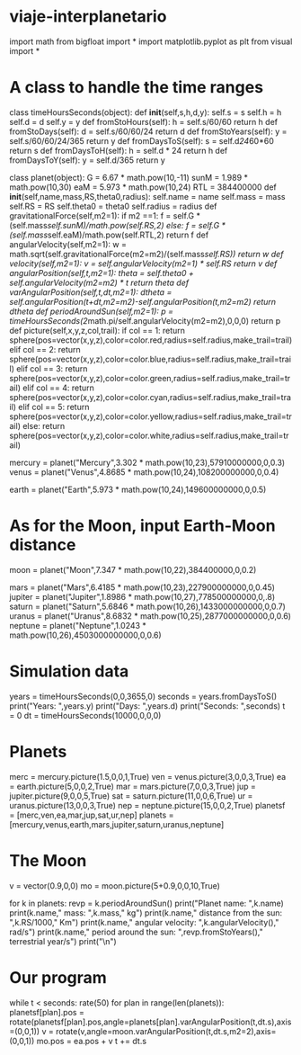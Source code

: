 # viaje-interplanetario
import math
from bigfloat import *
import matplotlib.pyplot as plt
from visual import *

# A class to handle the time ranges
class timeHoursSeconds(object):
    def __init__(self,s,h,d,y):
        self.s = s
        self.h = h
        self.d = d
        self.y = y
    def fromStoHours(self):
        h = self.s/60/60
        return h
    def fromStoDays(self):
        d = self.s/60/60/24
        return d
    def fromStoYears(self):
        y = self.s/60/60/24/365
        return y
    def fromDaysToS(self):
        s = self.d*24*60*60
        return s
    def fromDaysToH(self):
        h = self.d * 24
        return h
    def fromDaysToY(self):
        y = self.d/365
        return y



class planet(object):
    G = 6.67 * math.pow(10,-11)
    sunM = 1.989 * math.pow(10,30)
    eaM = 5.973 * math.pow(10,24)
    RTL = 384400000
    def __init__(self,name,mass,RS,theta0,radius):
        self.name = name
        self.mass = mass
        self.RS = RS
        self.theta0 = theta0
        self.radius = radius
    def gravitationalForce(self,m2=1):
        if m2 ==1:
            f = self.G * (self.mass*self.sunM)/math.pow(self.RS,2)
        else:
            f = self.G * (self.mass*self.eaM)/math.pow(self.RTL,2)
        return f
    def angularVelocity(self,m2=1):
        w = math.sqrt(self.gravitationalForce(m2=m2)/(self.mass*self.RS))
        return w
    def velocity(self,m2=1):
        v = self.angularVelocity(m2=1) * self.RS
        return v
    def angularPosition(self,t,m2=1):
        theta = self.theta0 + self.angularVelocity(m2=m2) * t
        return theta
    def varAngularPosition(self,t,dt,m2=1):
        dtheta = self.angularPosition(t+dt,m2=m2)-self.angularPosition(t,m2=m2)
        return dtheta
    def periodAroundSun(self,m2=1):
        p = timeHoursSeconds(2*math.pi/self.angularVelocity(m2=m2),0,0,0)
        return p
    def picture(self,x,y,z,col,trail):
        if col == 1:
            return sphere(pos=vector(x,y,z),color=color.red,radius=self.radius,make_trail=trail)
        elif col == 2:
            return sphere(pos=vector(x,y,z),color=color.blue,radius=self.radius,make_trail=trail)
        elif col == 3:
            return sphere(pos=vector(x,y,z),color=color.green,radius=self.radius,make_trail=trail)
        elif col == 4:
            return sphere(pos=vector(x,y,z),color=color.cyan,radius=self.radius,make_trail=trail)
        elif col == 5:
            return sphere(pos=vector(x,y,z),color=color.yellow,radius=self.radius,make_trail=trail)
        else:
            return sphere(pos=vector(x,y,z),color=color.white,radius=self.radius,make_trail=trail)


mercury = planet("Mercury",3.302 * math.pow(10,23),57910000000,0,0.3)
venus = planet("Venus",4.8685 * math.pow(10,24),108200000000,0,0.4)

earth = planet("Earth",5.973 * math.pow(10,24),149600000000,0,0.5)
# As for the Moon, input Earth-Moon distance
moon = planet("Moon",7.347 * math.pow(10,22),384400000,0,0.2)

mars = planet("Mars",6.4185 * math.pow(10,23),227900000000,0,0.45)
jupiter = planet("Jupiter",1.8986 * math.pow(10,27),778500000000,0,.8)
saturn = planet("Saturn",5.6846 * math.pow(10,26),1433000000000,0,0.7)
uranus = planet("Uranus",8.6832 * math.pow(10,25),2877000000000,0,0.6)
neptune = planet("Neptune",1.0243 * math.pow(10,26),4503000000000,0,0.6)



# Simulation data
years = timeHoursSeconds(0,0,3655,0)
seconds = years.fromDaysToS()
print("Years: ",years.y)
print("Days: ",years.d)
print("Seconds: ",seconds)
t = 0
dt = timeHoursSeconds(10000,0,0,0)


# Planets
merc = mercury.picture(1.5,0,0,1,True)
ven = venus.picture(3,0,0,3,True)
ea = earth.picture(5,0,0,2,True)
mar = mars.picture(7,0,0,3,True)
jup = jupiter.picture(9,0,0,5,True)
sat = saturn.picture(11,0,0,6,True)
ur = uranus.picture(13,0,0,3,True)
nep = neptune.picture(15,0,0,2,True)
planetsf = [merc,ven,ea,mar,jup,sat,ur,nep]
planets = [mercury,venus,earth,mars,jupiter,saturn,uranus,neptune]
# The Moon
v = vector(0.9,0,0)
mo = moon.picture(5+0.9,0,0,10,True)

for k in planets:
    revp = k.periodAroundSun()
    print("Planet name: ",k.name)
    print(k.name," mass: ",k.mass," kg")
    print(k.name," distance from the sun: ",k.RS/1000," Km")
    print(k.name," angular velocity: ",k.angularVelocity()," rad/s")
    print(k.name," period around the sun: ",revp.fromStoYears()," terrestrial year/s")
    print("\n")
    

# Our program
while t < seconds:
    rate(50)
    for plan in range(len(planets)):
        planetsf[plan].pos = rotate(planetsf[plan].pos,angle=planets[plan].varAngularPosition(t,dt.s),axis=(0,0,1))
    v = rotate(v,angle=moon.varAngularPosition(t,dt.s,m2=2),axis=(0,0,1))
    mo.pos = ea.pos + v
    t += dt.s
